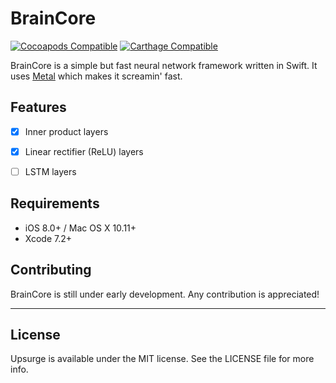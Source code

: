 # BrainCore

[![Cocoapods Compatible](https://img.shields.io/cocoapods/v/BrainCore.svg)](https://img.shields.io/cocoapods/v/BrainCore.svg)
[![Carthage Compatible](https://img.shields.io/badge/Carthage-compatible-4BC51D.svg?style=flat)](https://github.com/Carthage/Carthage)

BrainCore is a simple but fast neural network framework written in Swift. It uses [Metal](https://developer.apple.com/metal/) which makes it screamin' fast.


## Features

- [x] Inner product layers
- [x] Linear rectifier (ReLU) layers 
- [ ] LSTM layers


## Requirements

- iOS 8.0+ / Mac OS X 10.11+
- Xcode 7.2+


## Contributing

BrainCore is still under early development. Any contribution is appreciated!


---

## License

Upsurge is available under the MIT license. See the LICENSE file for more info.
